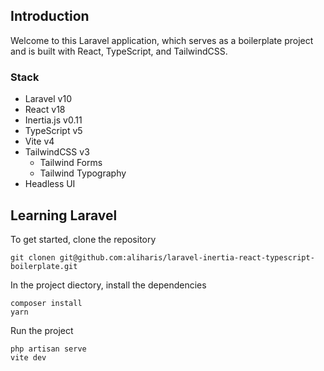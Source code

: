 ## Introduction

Welcome to this Laravel application, which serves as a boilerplate project and is built with React, TypeScript, and TailwindCSS.

### Stack

- Laravel v10
- React v18
- Inertia.js v0.11
- TypeScript v5
- Vite v4
- TailwindCSS v3
  - Tailwind Forms
  - Tailwind Typography
- Headless UI

## Learning Laravel

To get started, clone the repository

```
git clonen git@github.com:aliharis/laravel-inertia-react-typescript-boilerplate.git
```

In the project diectory, install the dependencies

```
composer install
yarn
```

Run the project

```
php artisan serve
vite dev
```
